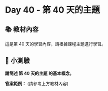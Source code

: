 # Day 40 - 第 40 天的主題

## 📚 教材內容

這是第 40 天的學習內容，請根據課程主題進行學習。

## 📝 小測驗

**請簡述 第 40 天的主題 的基本概念。**

**答案範例：** (請參考上方教材內容)
